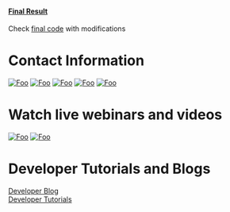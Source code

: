 
#### [Final Result](https://kuberaspeaking.github.io/HERE-Beuth/)
Check [final code](/index.html) with modifications

# Contact Information
[![Foo](https://www.gettingstamped.com/wp-content/uploads/2015/02/Twitter-Logo.png)](https://twitter.com/heredev) 
[![Foo](https://dl2.macupdate.com/images/icons128/50617.png?d=1489440003)](http://t.her.is/slack) 
[![Foo](https://cdn.sstatic.net/Sites/stackoverflow/company/img/logos/so/so-icon.png?v=c78bd457575a)](https://stackoverflow.com/questions/tagged/here-api)
[![Foo](http://www.markwk.com/images/github_logo.png)](https://github.com/heremaps)
[![Foo](https://cdn3.iconfinder.com/data/icons/ultimate-social/150/18_email-128.png)](mapcreator@here.com) 

# Watch live webinars and videos

[![Foo](http://howtofilmschool.com/wp-content/uploads/2015/08/twitch-logo-150x150.png)](https://www.twitch.tv/heredev) 
[![Foo](http://logok.org/wp-content/uploads/2014/08/Youtube-logo-2017-150x150.png)](https://www.youtube.com/heremaps) 

# Developer Tutorials and Blogs
[Developer Blog](https://developer.here.com/blog) 
</br>
[Developer Tutorials](https://developer.here.com/tutorials)
